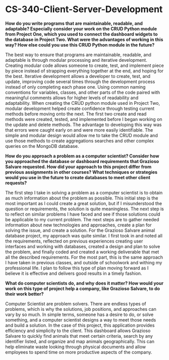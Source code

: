 # CS-340-Client-Server-Development

**How do you write programs that are maintainable, readable, and adaptable? Especially consider your work on the CRUD Python module from Project One, which you used to connect the dashboard widgets to the database in Project Two. What were the advantages of working in this way? How else could you use this CRUD Python module in the future?**

  The best way to ensure that programs are maintainable, readable, and adaptable is through modular processing and iterative development. Creating modular code allows someone to create, test, and implement piece by piece instead of strapping everything together at the end, and hoping for the best. Iterative development allows a developer to create, test, and update, improving code several times through the development process instead of only completing each phase one. Using common naming conventions for variables, classes, and other parts of the code paired with meaningful comments allows for higher levels of readability and adaptability. 
  When creating the CRUD python module used in Project Two, modular development helped create confidence through testing current methods before moving onto the next. The first two create and read methods were created, tested, and implemented before I began working on the update and delete methods. The advantage to developing this way was that errors were caught early on and were more easily identifiable. The simple and modular design would allow me to take the CRUD module and use those methods to create aggregations searches and other complex queries on the MongoDB database. 

**How do you approach a problem as a computer scientist? Consider how you approached the database or dashboard requirements that Grazioso Salvare requested. How did your approach to this project differ from previous assignments in other courses? What techniques or strategies would you use in the future to create databases to meet other client requests?**

  The first step I take in solving a problem as a computer scientist is to obtain as much information about the problem as possible. This initial step is the most important as I could create a great solution, but if I misunderstood the question or requirements, the solution is quite meaningless. The next step is to reflect on similar problems I have faced and see if those solutions could be applicable to my current problem. The next steps are to gather needed information about new technologies and approaches, create a plan for solving the issue, and create a solution. 
  For the Grazioso Salvare animal database project, my approach was quite similar. I first took in and noted all the requirements, reflected on previous experiences creating user interfaces and working with databases, created a design and plan to solve the problem, and finally coded and created a working deliverable that met all the described requirements. For the most part, this is the same approach I have taken in previous classes, and outside of schoolwork and withing my professional life. I plan to follow this type of plan moving forward as I believe it is effective and delivers good results in a timely fashion.

**What do computer scientists do, and why does it matter? How would your work on this type of project help a company, like Grazioso Salvare, to do their work better?**

  Computer Scientist are problem solvers. There are endless types of problems, which is why the solutions, job positions, and approaches can vary by so much. In simple terms, someone has a desire to do, or solve something, and a computer scientist designs a way to meet those needs and build a solution. In the case of this project, this application provides efficiency and simplicity to the client. This dashboard allows Grazioso Salvare to quickly find animals that meet certain criteria, search by any identifier listed, and organize and map animals geographically. This can help eliminate waste looking through physical documents and allow employees to spend time on more productive aspects of the company.

